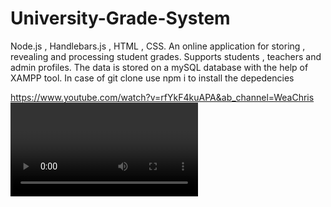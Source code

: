 # University-Grade-System
Node.js , Handlebars.js , HTML , CSS. An online application for storing , revealing and processing student grades. Supports students , teachers and admin profiles. The data is stored on a mySQL database with the help of XAMPP tool. In case of git clone use npm i to install the depedencies 

https://www.youtube.com/watch?v=rfYkF4kuAPA&ab_channel=WeaChris<VIDEO ID>
https://www.youtube.com/watch?v=rfYkF4kuAPA&ab_channel=WeaChris<VIDEO URL>
